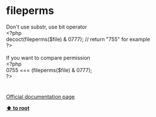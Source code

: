 # fileperms




<div class="phpcode"><span class="html">
Don&apos;t use substr, use bit operator<br><span class="default">&lt;?php<br>decoct</span><span class="keyword">(</span><span class="default">fileperms</span><span class="keyword">(</span><span class="default">$file</span><span class="keyword">) &amp; </span><span class="default">0777</span><span class="keyword">); </span><span class="comment">// return &quot;755&quot; for example<br></span><span class="default">?&gt;<br></span><br>If you want to compare permission<br><span class="default">&lt;?php<br>0755 </span><span class="keyword">=== (</span><span class="default">fileperms</span><span class="keyword">(</span><span class="default">$file</span><span class="keyword">) &amp; </span><span class="default">0777</span><span class="keyword">);<br></span><span class="default">?&gt;</span>
</span>
</div>
  

#

[Official documentation page](https://www.php.net/manual/en/function.fileperms.php)

**[⬆ to root](/)**